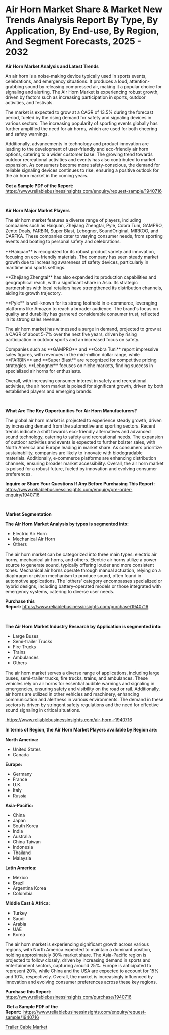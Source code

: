 <p><h1>Air Horn Market Share & Market New Trends Analysis Report By Type, By Application, By End-use, By Region, And Segment Forecasts, 2025 - 2032</h1></p><p><strong>Air Horn Market Analysis and Latest Trends</strong></p>
<p><p>An air horn is a noise-making device typically used in sports events, celebrations, and emergency situations. It produces a loud, attention-grabbing sound by releasing compressed air, making it a popular choice for signaling and alerting. The Air Horn Market is experiencing robust growth, driven by factors such as increasing participation in sports, outdoor activities, and festivals. </p><p>The market is expected to grow at a CAGR of 13.5% during the forecast period, fueled by the rising demand for safety and signaling devices in various sectors. The increasing popularity of sporting events globally has further amplified the need for air horns, which are used for both cheering and safety warnings. </p><p>Additionally, advancements in technology and product innovation are leading to the development of user-friendly and eco-friendly air horn options, catering to a wider customer base. The growing trend towards outdoor recreational activities and events has also contributed to market expansion. As consumers become more safety-conscious, the demand for reliable signaling devices continues to rise, ensuring a positive outlook for the air horn market in the coming years.</p></p>
<p><strong>Get a Sample PDF of the Report:&nbsp;</strong> <a href="https://www.reliablebusinessinsights.com/enquiry/request-sample/1940716?utm_campaign=2094&utm_medium=2&utm_source=Github&utm_content=ia&utm_term=17022025&utm_id=air-horn">https://www.reliablebusinessinsights.com/enquiry/request-sample/1940716</a></p>
<p>&nbsp;</p>
<p><strong>Air Horn Major Market Players</strong></p>
<p><p>The air horn market features a diverse range of players, including companies such as Haiquan, Zhejiang Zhengtai, Pyle, Cobra Tuni, GAMPRO, Zento Deals, FARBIN, Super Blast, Lebogner, SoundOriginal, MIRKOO, and CARFKA. These companies cater to varying consumer needs, from sporting events and boating to personal safety and celebrations.</p><p>**Haiquan** is recognized for its robust product variety and innovation, focusing on eco-friendly materials. The company has seen steady market growth due to increasing awareness of safety devices, particularly in maritime and sports settings. </p><p>**Zhejiang Zhengtai** has also expanded its production capabilities and geographical reach, with a significant share in Asia. Its strategic partnerships with local retailers have strengthened its distribution channels, aiding its growth trajectory.</p><p>**Pyle** is well-known for its strong foothold in e-commerce, leveraging platforms like Amazon to reach a broader audience. The brand's focus on quality and durability has garnered considerable consumer trust, reflected in its strong sales revenue.</p><p>The air horn market has witnessed a surge in demand, projected to grow at a CAGR of about 5-7% over the next five years, driven by rising participation in outdoor sports and an increased focus on safety. </p><p>Companies such as **GAMPRO** and **Cobra Tuni** report impressive sales figures, with revenues in the mid-million dollar range, while **FARBIN** and **Super Blast** are recognized for competitive pricing strategies. **Lebogner** focuses on niche markets, finding success in specialized air horns for enthusiasts.</p><p>Overall, with increasing consumer interest in safety and recreational activities, the air horn market is poised for significant growth, driven by both established players and emerging brands.</p></p>
<p>&nbsp;</p>
<p><strong>What Are The Key Opportunities For Air Horn Manufacturers?</strong></p>
<p><p>The global air horn market is projected to experience steady growth, driven by increasing demand from the automotive and sporting sectors. Recent trends indicate a shift towards eco-friendly alternatives and advanced sound technology, catering to safety and recreational needs. The expansion of outdoor activities and events is expected to further bolster sales, with North America and Europe leading in market share. As consumers prioritize sustainability, companies are likely to innovate with biodegradable materials. Additionally, e-commerce platforms are enhancing distribution channels, ensuring broader market accessibility. Overall, the air horn market is poised for a robust future, fueled by innovation and evolving consumer preferences.</p></p>
<p><strong>Inquire or Share Your Questions If Any Before Purchasing This Report:</strong> <a href="https://www.reliablebusinessinsights.com/enquiry/pre-order-enquiry/1940716?utm_campaign=2094&utm_medium=2&utm_source=Github&utm_content=ia&utm_term=17022025&utm_id=air-horn">https://www.reliablebusinessinsights.com/enquiry/pre-order-enquiry/1940716</a></p>
<p>&nbsp;</p>
<p><strong>Market Segmentation</strong></p>
<p><strong>The Air Horn Market Analysis by types is segmented into:</strong></p>
<p><ul><li>Electric Air Horn</li><li>Mechanical Air Horn</li><li>Others</li></ul></p>
<p><p>The air horn market can be categorized into three main types: electric air horns, mechanical air horns, and others. Electric air horns utilize a power source to generate sound, typically offering louder and more consistent tones. Mechanical air horns operate through manual actuation, relying on a diaphragm or piston mechanism to produce sound, often found in automotive applications. The 'others' category encompasses specialized or hybrid designs, including battery-operated models or those integrated with emergency systems, catering to diverse user needs.</p></p>
<p><strong>Purchase this Report:&nbsp;</strong><a href="https://www.reliablebusinessinsights.com/purchase/1940716?utm_campaign=2094&utm_medium=2&utm_source=Github&utm_content=ia&utm_term=17022025&utm_id=air-horn">https://www.reliablebusinessinsights.com/purchase/1940716</a></p>
<p>&nbsp;</p>
<p><strong>The Air Horn Market Industry Research by Application is segmented into:</strong></p>
<p><ul><li>Large Buses</li><li>Semi-trailer Trucks</li><li>Fire Trucks</li><li>Trains</li><li>Ambulances</li><li>Others</li></ul></p>
<p><p>The air horn market serves a diverse range of applications, including large buses, semi-trailer trucks, fire trucks, trains, and ambulances. These vehicles rely on air horns for essential audible warnings and signaling in emergencies, ensuring safety and visibility on the road or rail. Additionally, air horns are utilized in other vehicles and machinery, enhancing communication and alertness in various environments. The demand in these sectors is driven by stringent safety regulations and the need for effective sound signaling in critical situations.</p></p>
<p><a href="https://www.reliablebusinessinsights.com/air-horn-r1940716?utm_campaign=2094&utm_medium=2&utm_source=Github&utm_content=ia&utm_term=17022025&utm_id=air-horn">&nbsp;https://www.reliablebusinessinsights.com/air-horn-r1940716</a></p>
<p><strong>In terms of Region, the Air Horn Market Players available by Region are:</strong></p>
<p>
    <p> <strong> North America: </strong>
        <ul>
            <li>United States</li>
            <li>Canada</li>
        </ul>
        </p> 
    <p> <strong> Europe: </strong>
        <ul>
            <li>Germany</li>
            <li>France</li>
            <li>U.K.</li>
            <li>Italy</li>
            <li>Russia</li>
        </ul>
        </p> 
    <p> <strong> Asia-Pacific: </strong>
        <ul>
            <li>China</li>
            <li>Japan</li>
            <li>South Korea</li>
            <li>India</li>
            <li>Australia</li>
            <li>China Taiwan</li>
            <li>Indonesia</li>
            <li>Thailand</li>
            <li>Malaysia</li>
        </ul>
        </p> 
    <p> <strong> Latin America: </strong>
        <ul>
            <li>Mexico</li>
            <li>Brazil</li>
            <li>Argentina Korea</li>
            <li>Colombia</li>
        </ul>
        </p> 
    <p> <strong> Middle East & Africa: </strong>
        <ul>
            <li>Turkey</li>
            <li>Saudi</li>
            <li>Arabia</li>
            <li>UAE</li>
            <li>Korea</li>
        </ul>
    </p>
    </p>
<p><p>The air horn market is experiencing significant growth across various regions, with North America expected to maintain a dominant position, holding approximately 30% market share. The Asia-Pacific region is projected to follow closely, driven by increasing demand in sports and entertainment sectors, capturing around 25%. Europe is anticipated to represent 20%, while China and the USA are expected to account for 15% and 10%, respectively. Overall, the market is increasingly influenced by innovation and evolving consumer preferences across these key regions.</p></p>
<p><strong>Purchase this Report: </strong><a href="https://www.reliablebusinessinsights.com/purchase/1940716?utm_campaign=2094&utm_medium=2&utm_source=Github&utm_content=ia&utm_term=17022025&utm_id=air-horn">https://www.reliablebusinessinsights.com/purchase/1940716</a></p>
<p>&nbsp;<strong>Get a Sample PDF of the Report:&nbsp;&nbsp;</strong><a href="https://www.reliablebusinessinsights.com/enquiry/request-sample/1940716?utm_campaign=2094&utm_medium=2&utm_source=Github&utm_content=ia&utm_term=17022025&utm_id=air-horn">https://www.reliablebusinessinsights.com/enquiry/request-sample/1940716</a></p>
<p><strong></strong></p>
<p><p><a href="https://github.com/DixieGrimes/Market-Research-Report-List-1/blob/main/trailer-cable-market.md?utm_campaign=2094&utm_medium=2&utm_source=Github&utm_content=ia&utm_term=17022025&utm_id=air-horn">Trailer Cable Market</a></p></p>